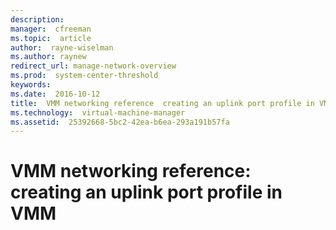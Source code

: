 ```yaml
---
description:  
manager:  cfreeman
ms.topic:  article
author:  rayne-wiselman
ms.author: raynew
redirect_url: manage-network-overview
ms.prod:  system-center-threshold
keywords:  
ms.date:  2016-10-12
title:  VMM networking reference  creating an uplink port profile in VMM
ms.technology:  virtual-machine-manager
ms.assetid:  25392668-5bc2-42ea-b6ea-293a191b57fa
---
```


# VMM networking reference: creating an uplink port profile in VMM

